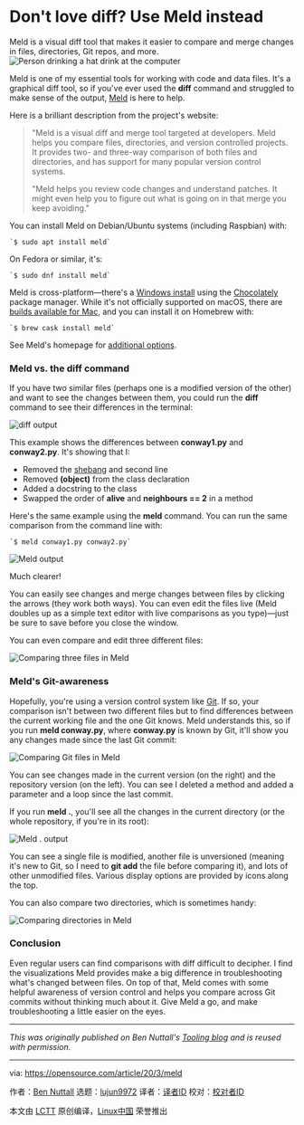 [#]: collector: (lujun9972)
[#]: translator: ( )
[#]: reviewer: ( )
[#]: publisher: ( )
[#]: url: ( )
[#]: subject: (Don't love diff? Use Meld instead)
[#]: via: (https://opensource.com/article/20/3/meld)
[#]: author: (Ben Nuttall https://opensource.com/users/bennuttall)

Don't love diff? Use Meld instead
======
Meld is a visual diff tool that makes it easier to compare and merge
changes in files, directories, Git repos, and more.
![Person drinking a hat drink at the computer][1]

Meld is one of my essential tools for working with code and data files. It's a graphical diff tool, so if you've ever used the **diff** command and struggled to make sense of the output, [Meld][2] is here to help.

Here is a brilliant description from the project's website:

> "Meld is a visual diff and merge tool targeted at developers. Meld helps you compare files, directories, and version controlled projects. It provides two- and three-way comparison of both files and directories, and has support for many popular version control systems.
>
> "Meld helps you review code changes and understand patches. It might even help you to figure out what is going on in that merge you keep avoiding."

You can install Meld on Debian/Ubuntu systems (including Raspbian) with:


```
`$ sudo apt install meld`
```

On Fedora or similar, it's:


```
`$ sudo dnf install meld`
```

Meld is cross-platform—there's a [Windows install][3] using the [Chocolately][4] package manager. While it's not officially supported on macOS, there are [builds available for Mac][5], and you can install it on Homebrew with:


```
`$ brew cask install meld`
```

See Meld's homepage for [additional options][2].

### Meld vs. the diff command

If you have two similar files (perhaps one is a modified version of the other) and want to see the changes between them, you could run the **diff** command to see their differences in the terminal:

![diff output][6]

This example shows the differences between **conway1.py** and **conway2.py**. It's showing that I:

  * Removed the [shebang][7] and second line
  * Removed **(object)** from the class declaration
  * Added a docstring to the class
  * Swapped the order of **alive** and **neighbours == 2** in a method



Here's the same example using the **meld** command. You can run the same comparison from the command line with:


```
`$ meld conway1.py conway2.py`
```

![Meld output][8]

Much clearer!

You can easily see changes and merge changes between files by clicking the arrows (they work both ways). You can even edit the files live (Meld doubles up as a simple text editor with live comparisons as you type)—just be sure to save before you close the window.

You can even compare and edit three different files:

![Comparing three files in Meld][9]

### Meld's Git-awareness

Hopefully, you're using a version control system like [Git][10]. If so, your comparison isn't between two different files but to find differences between the current working file and the one Git knows. Meld understands this, so if you run **meld conway.py**, where **conway.py** is known by Git, it'll show you any changes made since the last Git commit:

![Comparing Git files in Meld][11]

You can see changes made in the current version (on the right) and the repository version (on the left). You can see I deleted a method and added a parameter and a loop since the last commit.

If you run **meld .**, you'll see all the changes in the current directory (or the whole repository, if you're in its root):

![Meld . output][12]

You can see a single file is modified, another file is unversioned (meaning it's new to Git, so I need to **git add** the file before comparing it), and lots of other unmodified files. Various display options are provided by icons along the top.

You can also compare two directories, which is sometimes handy:

![Comparing directories in Meld][13]

### Conclusion

Even regular users can find comparisons with diff difficult to decipher. I find the visualizations Meld provides make a big difference in troubleshooting what's changed between files. On top of that, Meld comes with some helpful awareness of version control and helps you compare across Git commits without thinking much about it. Give Meld a go, and make troubleshooting a little easier on the eyes.

* * *

_This was originally published on Ben Nuttall's [Tooling blog][14] and is reused with permission._

--------------------------------------------------------------------------------

via: https://opensource.com/article/20/3/meld

作者：[Ben Nuttall][a]
选题：[lujun9972][b]
译者：[译者ID](https://github.com/译者ID)
校对：[校对者ID](https://github.com/校对者ID)

本文由 [LCTT](https://github.com/LCTT/TranslateProject) 原创编译，[Linux中国](https://linux.cn/) 荣誉推出

[a]: https://opensource.com/users/bennuttall
[b]: https://github.com/lujun9972
[1]: https://opensource.com/sites/default/files/styles/image-full-size/public/lead-images/coffee_tea_laptop_computer_work_desk.png?itok=D5yMx_Dr (Person drinking a hat drink at the computer)
[2]: https://meldmerge.org/
[3]: https://chocolatey.org/packages/meld
[4]: https://opensource.com/article/20/3/chocolatey
[5]: https://yousseb.github.io/meld/
[6]: https://opensource.com/sites/default/files/uploads/diff-output.png (diff output)
[7]: https://en.wikipedia.org/wiki/Shebang_(Unix)
[8]: https://opensource.com/sites/default/files/uploads/meld-output.png (Meld output)
[9]: https://opensource.com/sites/default/files/uploads/meld-3-files.png (Comparing three files in Meld)
[10]: https://opensource.com/resources/what-is-git
[11]: https://opensource.com/sites/default/files/uploads/meld-git.png (Comparing Git files in Meld)
[12]: https://opensource.com/sites/default/files/uploads/meld-directory-changes.png (Meld . output)
[13]: https://opensource.com/sites/default/files/uploads/meld-directory-compare.png (Comparing directories in Meld)
[14]: https://tooling.bennuttall.com/meld/
